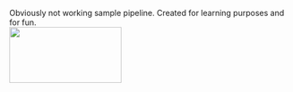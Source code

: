 Obviously not working sample pipeline. Created for learning purposes and for fun. <br>
<img src="https://github.com/user-attachments/assets/2dd64ae5-2f5f-4dbd-908b-39775f486463" width="200" height="100">
